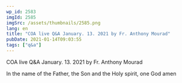 ```yaml
---
wp_id: 2583
imgId: 2585
imgSrc: /assets/thumbnails/2585.png
lang: en
title: "COA live Q&A January. 13. 2021 by Fr. Anthony Mourad"
pubDate: 2021-01-14T09:03:55
tags: ["q&a"]
---
```


<!-- page: 6 -->

<p>COA live Q&amp;A January. 13. 2021 by Fr. Anthony Mourad</p>
<p>In the name of the Father, the Son and the Holy spirit, one God amen</p>
